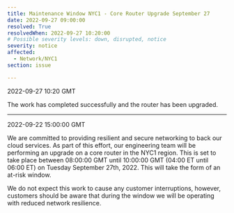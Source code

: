 ```yaml
---
title: Maintenance Window NYC1 - Core Router Upgrade September 27
date: 2022-09-27 09:00:00
resolved: True
resolvedWhen: 2022-09-27 10:20:00
# Possible severity levels: down, disrupted, notice
severity: notice
affected:
  - Network/NYC1
section: issue

---
```


2022-09-27 10:20 GMT

The work has completed successfully and the router has been upgraded.

---

2022-09-22 15:00:00 GMT

We are committed to providing resilient and secure networking to back our cloud services. As part of this effort, our engineering team will be performing an upgrade on a core router in the NYC1 region. This is set to take place between 08:00:00 GMT until 10:00:00 GMT (04:00 ET until 06:00 ET) on Tuesday September 27th, 2022. This will take the form of an at-risk window.

We do not expect this work to cause any customer interruptions, however, customers should be aware that during the window we will be operating with reduced network resilience.
